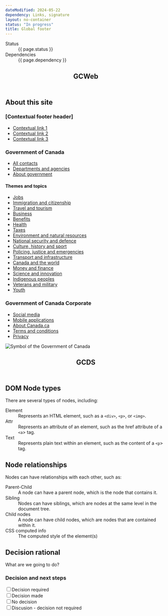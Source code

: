 ```yaml
---
dateModified: 2024-05-22
dependency: Links, signature
layout: no-container
status: "In progress"
title: Global footer
---
```

<div class="container">
  <dl class="dl-horizontal brdr-0">
    <dt>Status</dt>
    <dd><span class="label label-warning mrgn-lft-sm">{{ page.status }}</span></dd>
    <dt>Dependencies</dt>
    <dd><span class="label label-info mrgn-lft-sm">{{ page.dependency }}</span></dd>
  </dl>
</div>
<section class="panel panel-default hght-inhrt">
  <header class="panel-heading"><h2 class="panel-title">GCWeb</h2></header>
  <div class="panel-body">
    <footer id="wb-info">
      <h2 class="wb-inv">About this site</h2>
      <div class="gc-contextual">
        <div class="container">
          <nav>
            <h3>[Contextual footer header]</h3>
            <ul class="list-col-xs-1 list-col-sm-2 list-col-md-3"><li><a href="http://canada.ca/en">Contextual link 1</a></li><li><a href="http://canada.ca/en">Contextual link 2</a></li><li><a href="http://canada.ca/en">Contextual link 3</a></li></ul>
          </nav>
        </div>
      </div>
      <div class="gc-main-footer">
        <div class="container">
          <nav>
            <h3>Government of Canada</h3>
            <ul class="list-col-xs-1 list-col-sm-2 list-col-md-3"><li><a href="https://www.canada.ca/en/contact.html">All contacts</a></li>
              <li><a href="https://www.canada.ca/en/government/dept.html">Departments and agencies</a></li>
              <li><a href="https://www.canada.ca/en/government/system.html">About government</a></li></ul>
            <h4><span class="wb-inv">Themes and topics</span></h4>
            <ul class="list-unstyled colcount-sm-2 colcount-md-3"><li><a href="https://www.canada.ca/en/services/jobs.html">Jobs</a></li>
              <li><a href="https://www.canada.ca/en/services/immigration-citizenship.html">Immigration and citizenship</a></li>
              <li><a href="https://travel.gc.ca/">Travel and tourism</a></li>
              <li><a href="https://www.canada.ca/en/services/business.html">Business</a></li>
              <li><a href="https://www.canada.ca/en/services/benefits.html">Benefits</a></li>
              <li><a href="https://www.canada.ca/en/services/health.html">Health</a></li>
              <li><a href="https://www.canada.ca/en/services/taxes.html">Taxes</a></li>
              <li><a href="https://www.canada.ca/en/services/environment.html">Environment and natural resources</a></li>
              <li><a href="https://www.canada.ca/en/services/defence.html">National security and defence</a></li>
              <li><a href="https://www.canada.ca/en/services/culture.html">Culture, history and sport</a></li>
              <li><a href="https://www.canada.ca/en/services/policing.html">Policing, justice and emergencies</a></li>
              <li><a href="https://www.canada.ca/en/services/transport.html">Transport and infrastructure</a></li>
              <li><a href="https://international.gc.ca/world-monde/index.aspx?lang=eng">Canada and the world</a></li>
              <li><a href="https://www.canada.ca/en/services/finance.html">Money and finance</a></li>
              <li><a href="https://www.canada.ca/en/services/science.html">Science and innovation</a></li>
              <li><a href="https://www.canada.ca/en/services/indigenous-peoples.html">Indigenous peoples</a></li>
              <li><a href="https://www.canada.ca/en/services/veterans-military.html">Veterans and military</a></li>
              <li><a href="https://www.canada.ca/en/services/youth.html">Youth</a></li></ul>
          </nav>
        </div>
      </div>
      <div class="gc-sub-footer">
        <div class="container d-flex align-items-center">
          <nav>
            <h3 class="wb-inv">Government of Canada Corporate</h3>
            <ul>
              <li><a href="https://www.canada.ca/en/social.html">Social media</a></li>
              <li><a href="https://www.canada.ca/en/mobile.html">Mobile applications</a></li>
              <li><a href="https://www.canada.ca/en/government/about.html">About Canada.ca</a></li><li><a href="https://www.canada.ca/en/transparency/terms.html">Terms and conditions</a></li>
              <li><a href="https://www.canada.ca/en/transparency/privacy.html">Privacy</a></li>
            </ul>
          </nav>
          <div class="wtrmrk align-self-end">
            <img src="https://wet-boew.github.io/themes-dist/GCWeb/GCWeb/assets/wmms-blk.svg" alt="Symbol of the Government of Canada" />
          </div>
        </div>
      </div>
    </footer>
  </div>
</section>
<section class="panel panel-default hght-inhrt">
  <header class="panel-heading"><h2 class="panel-title">GCDS</h2></header>
  <div class="panel-body">
    <gcds-footer
      display="full"
      contextual-heading="Contextual navigation"
      contextual-links='{ "Why GC Notify": "#", "Features": "#", "Activity on GC Notify": "#" }'
    >
    </gcds-footer>
  </div>
</section>
<div class="container">
  <div class="row">
    <div class="col-md-6">
      <h2>DOM Node types</h2> 
      <p>There are several types of nodes, including:</p>
      <dl>
        <dt>Element</dt>
        <dd>Represents an HTML element, such as a <code>&lt;div&gt;</code>, <code>&lt;p&gt;</code>, or <code>&lt;img&gt;</code>.</dd>
        <dt>Attr</dt>
        <dd>Represents an attribute of an element, such as the href attribute of a <code>&lt;a</code>&gt; tag.</dd>
        <dt>Text</dt>
        <dd>Represents plain text within an element, such as the content of a <code>&lt;p</code>&gt; tag.</dd>
      </dl>
      <h2>Node relationships</h2>
      <p>Nodes can have relationships with each other, such as:</p>
      <dl>
        <dt>Parent-Child</dt>
        <dd>A node can have a parent node, which is the node that contains it.</dd>
        <dt>Sibling</dt> 
        <dd>Nodes can have siblings, which are nodes at the same level in the document tree.</dd>
        <dt>Child nodes</dt>
        <dd>A node can have child nodes, which are nodes that are contained within it.</dd>
        <dt>CSS computed info</dt>
        <dd>The computed style of the element(s)</dd>
      </dl> 
    </div>
  </div>
</div>
<h2>Decision rational</h2>
<p>What are we going to do?</p>
<h3>Decision and next steps</h3>
<div class="checkbox gc-chckbxrdio">
  <input id="todo1" type="checkbox" /><label for="todo1">Decision required</label>
</div>
<div class="checkbox gc-chckbxrdio">
  <input id="todo2" type="checkbox" /><label for="todo2">Decision made</label>
</div>
<div class="checkbox gc-chckbxrdio">
  <input id="todo3" type="checkbox" /><label for="todo3">No decision</label>
</div>
<div class="checkbox gc-chckbxrdio">
  <input id="todo4" type="checkbox" /><label for="todo4">Discusion - decision not required</label>
</div>
